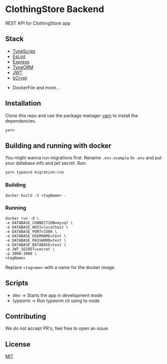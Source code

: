 # ClothingStore Backend

REST API for ClothingStore app

## Stack

- [TypeScript](https://www.typescriptlang.org/)
- [EsLint](https://eslint.org/)
- [Express](https://expressjs.com/)
- [TypeORM](https://typeorm.io/#/)
- [JWT](https://jwt.io/)
- [bCrypt](https://www.npmjs.com/package/bcrypt)
<!-- - [jest](https://jestjs.io/) -->
- DockerFile and more...

## Installation

Clone this repo and use the package manager [yarn](https://yarnpkg.com/) to install the dependencies.

```bash
yarn
```

## Building and running with docker
You might wanna run migrations first.
Rename `.env.example` to `.env` and put your database info and jwt secret.
Run:
```
yarn typeorm migration:run
```
### Building
```
docker build -t <tagName> .
```

### Running
```
docker run -d \
-e DATABASE_CONNECTION=mysql \
-e DATABASE_HOST=localhost \
-e DATABASE_PORT=3306 \
-e DATABASE_USERNAME=test \
-e DATABASE_PASSWORD=test \
-e DATABASE_DATABASE=test \
-e JWT_SECRET=secret \
-p 3000:3000 \
<tagName>
```

Replace `<tagname>` with a name for the docker image.

## Scripts

- dev   -> Starts the app in development mode
- typeorm   -> Run typeorm cli using ts-node
<!-- - test  -> Run the tests using [jest](https://jestjs.io/). -->

## Contributing
We do not accept PR's, feel free to open an issue.

## License
[MIT](https://choosealicense.com/licenses/mit/)
